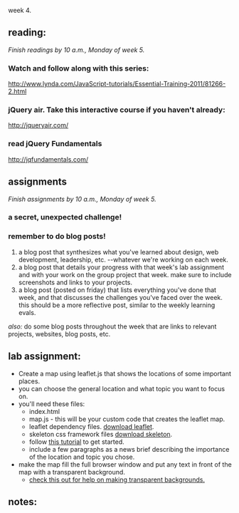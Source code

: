 week 4.

## reading:  
_Finish readings by 10 a.m., Monday of week 5._   

### Watch and follow along with this series:
http://www.lynda.com/JavaScript-tutorials/Essential-Training-2011/81266-2.html

### jQuery air. Take this interactive course if you haven't already:
http://jqueryair.com/

### read jQuery Fundamentals
http://jqfundamentals.com/

## assignments  
_Finish assignments by 10 a.m., Monday of week 5._  

### a secret, unexpected challenge!  

### remember to do blog posts!  
1. a blog post that synthesizes what you've learned about design, web development, leadership, etc. --whatever we're working on each week.  
2. a blog post that details your progress with that week's lab assignment and with your work on the group project that week. make sure to include screenshots and links to your projects.  
3. a blog post (posted on friday) that lists everything you've done that week, and that discusses the challenges you've faced over the week. this should be a more reflective post, similar to the weekly learning evals.  

*also:* do some blog posts throughout the week that are links to relevant projects, websites, blog posts, etc.  

## lab assignment:  
- Create a map using leaflet.js that shows the locations of some important places.  
- you can choose the general location and what topic you want to focus on.  
- you'll need these files:  
  - index.html  
  - map.js - this will be your custom code that creates the leaflet map.  
  - leaflet dependency files. [download leaflet](http://leaflet.cloudmade.com/).  
  - skeleton css framework files [download skeleton]().  
  - follow [this tutorial](http://leaflet.cloudmade.com/examples/quick-start.html) to get started.  
  - include a few paragraphs as a news brief describing the importance of the location and topic you chose.  
- make the map fill the full browser window and put any text in front of the map with a transparent background.
  - [check this out for help on making transparent backgrounds.](http://www.css3.info/introduction-opacity-rgba/)

## notes: